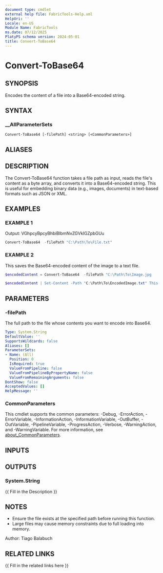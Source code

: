 ```yaml
---
document type: cmdlet
external help file: FabricTools-Help.xml
HelpUri: ''
Locale: en-US
Module Name: FabricTools
ms.date: 07/12/2025
PlatyPS schema version: 2024-05-01
title: Convert-ToBase64
---
```


# Convert-ToBase64

## SYNOPSIS

Encodes the content of a file into a Base64-encoded string.

## SYNTAX

### __AllParameterSets

```
Convert-ToBase64 [-filePath] <string> [<CommonParameters>]
```

## ALIASES

## DESCRIPTION

The Convert-ToBase64  function takes a file path as input, reads the file's content as a byte array,
and converts it into a Base64-encoded string.
This is useful for embedding binary data (e.g., images,
documents) in text-based formats such as JSON or XML.

## EXAMPLES

### EXAMPLE 1

Output: VGhpcyBpcyBhbiBlbmNvZGVkIGZpbGUu

```powershell
Convert-ToBase64  -filePath "C:\Path\To\File.txt"
```

### EXAMPLE 2

This saves the Base64-encoded content of the image to a text file.

```powershell
$encodedContent = Convert-ToBase64  -filePath "C:\Path\To\Image.jpg

$encodedContent | Set-Content -Path "C:\Path\To\EncodedImage.txt" This saves the Base64-encoded content of the image to a text file.
```

## PARAMETERS

### -filePath

The full path to the file whose contents you want to encode into Base64.

```yaml
Type: System.String
DefaultValue: ''
SupportsWildcards: false
Aliases: []
ParameterSets:
- Name: (All)
  Position: 0
  IsRequired: true
  ValueFromPipeline: false
  ValueFromPipelineByPropertyName: false
  ValueFromRemainingArguments: false
DontShow: false
AcceptedValues: []
HelpMessage: ''
```

### CommonParameters

This cmdlet supports the common parameters: -Debug, -ErrorAction, -ErrorVariable,
-InformationAction, -InformationVariable, -OutBuffer, -OutVariable, -PipelineVariable,
-ProgressAction, -Verbose, -WarningAction, and -WarningVariable. For more information, see
[about_CommonParameters](https://go.microsoft.com/fwlink/?LinkID=113216).

## INPUTS

## OUTPUTS

### System.String

{{ Fill in the Description }}

## NOTES

- Ensure the file exists at the specified path before running this function.
- Large files may cause memory constraints due to full loading into memory.

Author: Tiago Balabuch

## RELATED LINKS

{{ Fill in the related links here }}

